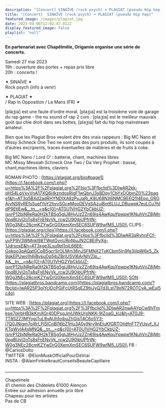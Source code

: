 ```yaml
---
description: "[Concert] SINAÏVE (rock psych) + PLAGIAT (pseudo Hip hop)"
title: "[Concert]  SINAÏVE (rock psych) + PLAGIAT (pseudo Hip hop)"
featured_image: /images/plagiat.jpg
date: 2023-04-06T12:02:47.012Z
display_featured_image: false
playlist: "null"
---
```

**En partenariat avec Chapêlmêle, Origamie organise une série de concerts.**

Samedi 27 mai 2023\
19h : ouverture des portes + repas prix libre\
20h : concerts !

✦ SINAÏVE ✦\
Rock psych (info à venir)

✦ PLAGIAT ✦\
/ Rap In Opposition / Le Mans (FR) ✦

\[plaʒia] est une faute d'ordre moral. \[plaʒia] est la troisième voie de garage du rap game - the nu sound of rap 2 cum : \[plaʒia] est le meilleur mauvais goût qui chie droit dans ses bottes, \[plaʒia] fait du hip hop mainstream amateur.

Bien que les Plagiat Bros veulent être des vrais rappeurs : Big MC Nano et Missy Schneck One Two ne sont pas des purs produits, ils sont coupés à d’autres excripients, traces éventuelles de matières et de fruits à coke.

Big MC Nano / Lord O’ : batterie, chant, machines libres\
MC Missy Messiah Schneck One Two / Da Very Prophet : basse, chant,machines libres, claviers

ROMAN PHOTO : [https://plagiat.org/bio#page1](https://l.facebook.com/l.php?u=https%3A%2F%2Fplagiat.org%2Fbio%3Ffbclid%3DIwAR2kk-qHS4LqVxyVnA17XQ6iiIkzndosRjgF1wQbnJ3xBDpy1CbYxDObmZ0%23page1&h=AT3q5BXd2adRHYNDlXA8zPuJaRi_K8U68NX6NMCBEEQ1t4Epo_GRGAjyNSRyREfs5uefYoY2hvySGceMooDEVgSAzuiBot6LUJ_DBuwpk7euLCu7hIdP9EtlEw&__tn__=q&c[0]=AT0U1VHG2YbCkbUZ-isnrP12bjNReRa0H2kTBSg5gIJ8HyUzZZn69is4AwKquYpwpe1KNuhVnZ8jMn0pqBUvl2oTs8sFnENvVk_rcw2U90jbUPfrtN-W0g3NEc28cmKZYwDrG0XemXmSEC6SUFW9wfM5_U50)\
CLIPS : [https://plagiat.org/clips](https://l.facebook.com/l.php?u=https%3A%2F%2Fplagiat.org%2Fclips%3Ffbclid%3DIwAR3aRyhnFCf-uvFP9V3WMnkl98TWgtGvnURoNiuJN2C8EiPyXg-1JdrsosE&h=AT3xge3Lsu9pl1oiL66E6-Gokpo3pAQatGCpB5gcrSrOLMm36nJSFMNX2TxKCbm5In9fe3iiIpW6x5_Zk9qkEPUwo1h6jBvkuDg5jbZBrIUSVl6ArNIVZlp_-A&__tn__=q&c[0]=AT0U1VHG2YbCkbUZ-isnrP12bjNReRa0H2kTBSg5gIJ8HyUzZZn69is4AwKquYpwpe1KNuhVnZ8jMn0pqBUvl2oTs8sFnENvVk_rcw2U90jbUPfrtN-W0g3NEc28cmKZYwDrG0XemXmSEC6SUFW9wfM5_U50)\
[SON](https://www.facebook.com/hashtag/son?__eep__=6&__cft__[0]=AZXj_F9eiGPgsl_mU4PqmtngSsvQCPjXxPWvBOAN_XUsLTo1oput7fKI3snzb2veWb9ZX-UaKOzLBmurfJPvcwy63qdGtL4jntSW1FE4SVP3gDScNnXgrd0y7N0NIk11ruA&__tn__=q) : [https://plagiatbros.bandcamp.com](https://plagiatbros.bandcamp.com/?fbclid=IwAR25P3ojYclDcPGiFcUtRSgEZ9tijJyQ7d3Lst79xN72ROTCvA_wEui5c4o)

SITE WEB : [https://plagiat.org](https://l.facebook.com/l.php?u=https%3A%2F%2Fplagiat.org%2F%3Ffbclid%3DIwAR2nwAAYpCw9VFmkpe7olrbHB3kKmXGr40DPsgJmUWkUrpNKK-9IZoaG_kU&h=AT0J9-7T8SZZ3MYogjTuL8vAUh1oibuZhGisT4C6o5Y3-j7Q0JNjgm7ol6rLPi5ICnBI16bZ1Hu3A0vINry9nEIuKfGRTOIjdfnFT7VUsyf_XJKTqWvIA4sMNQ&__tn__=q&c[0]=AT0U1VHG2YbCkbUZ-isnrP12bjNReRa0H2kTBSg5gIJ8HyUzZZn69is4AwKquYpwpe1KNuhVnZ8jMn0pqBUvl2oTs8sFnENvVk_rcw2U90jbUPfrtN-W0g3NEc28cmKZYwDrG0XemXmSEC6SUFW9wfM5_U50)\
FB : @CarlosDolto\
TWITTER : @ElonMuskOfficialPourDeVrai\
INSTA : @AlainFinkielkrautConseilsBeauteCapillaire

\_\_\_\_\_\_\_\_\_\_\_\_\_\_\_\_\_\_\_\_\_\_\_\_\_\_\_\_\_\_\_\_\_\_\_\_\_\_\_\_\_\_\_\_\_\_\_\_\_\_\_\_\_\_\_\_\_\_\_\_\_\_\_\_\_\_\_\_\_\_

Chapelmele\
41 chemin des Châtelets 61000 Alençon\
Entrée sur adhésion annuelle prix libre\
Chapeau pour les artistes\
Pas de CB